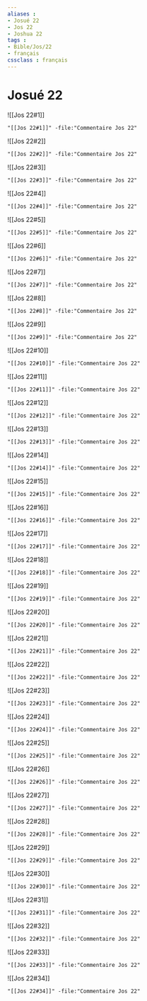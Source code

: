 ```yaml
---
aliases : 
- Josué 22
- Jos 22
- Joshua 22
tags : 
- Bible/Jos/22
- français
cssclass : français
---
```


# Josué 22

![[Jos 22#1]]

```query
"[[Jos 22#1]]" -file:"Commentaire Jos 22"
```

![[Jos 22#2]]

```query
"[[Jos 22#2]]" -file:"Commentaire Jos 22"
```

![[Jos 22#3]]

```query
"[[Jos 22#3]]" -file:"Commentaire Jos 22"
```

![[Jos 22#4]]

```query
"[[Jos 22#4]]" -file:"Commentaire Jos 22"
```

![[Jos 22#5]]

```query
"[[Jos 22#5]]" -file:"Commentaire Jos 22"
```

![[Jos 22#6]]

```query
"[[Jos 22#6]]" -file:"Commentaire Jos 22"
```

![[Jos 22#7]]

```query
"[[Jos 22#7]]" -file:"Commentaire Jos 22"
```

![[Jos 22#8]]

```query
"[[Jos 22#8]]" -file:"Commentaire Jos 22"
```

![[Jos 22#9]]

```query
"[[Jos 22#9]]" -file:"Commentaire Jos 22"
```

![[Jos 22#10]]

```query
"[[Jos 22#10]]" -file:"Commentaire Jos 22"
```

![[Jos 22#11]]

```query
"[[Jos 22#11]]" -file:"Commentaire Jos 22"
```

![[Jos 22#12]]

```query
"[[Jos 22#12]]" -file:"Commentaire Jos 22"
```

![[Jos 22#13]]

```query
"[[Jos 22#13]]" -file:"Commentaire Jos 22"
```

![[Jos 22#14]]

```query
"[[Jos 22#14]]" -file:"Commentaire Jos 22"
```

![[Jos 22#15]]

```query
"[[Jos 22#15]]" -file:"Commentaire Jos 22"
```

![[Jos 22#16]]

```query
"[[Jos 22#16]]" -file:"Commentaire Jos 22"
```

![[Jos 22#17]]

```query
"[[Jos 22#17]]" -file:"Commentaire Jos 22"
```

![[Jos 22#18]]

```query
"[[Jos 22#18]]" -file:"Commentaire Jos 22"
```

![[Jos 22#19]]

```query
"[[Jos 22#19]]" -file:"Commentaire Jos 22"
```

![[Jos 22#20]]

```query
"[[Jos 22#20]]" -file:"Commentaire Jos 22"
```

![[Jos 22#21]]

```query
"[[Jos 22#21]]" -file:"Commentaire Jos 22"
```

![[Jos 22#22]]

```query
"[[Jos 22#22]]" -file:"Commentaire Jos 22"
```

![[Jos 22#23]]

```query
"[[Jos 22#23]]" -file:"Commentaire Jos 22"
```

![[Jos 22#24]]

```query
"[[Jos 22#24]]" -file:"Commentaire Jos 22"
```

![[Jos 22#25]]

```query
"[[Jos 22#25]]" -file:"Commentaire Jos 22"
```

![[Jos 22#26]]

```query
"[[Jos 22#26]]" -file:"Commentaire Jos 22"
```

![[Jos 22#27]]

```query
"[[Jos 22#27]]" -file:"Commentaire Jos 22"
```

![[Jos 22#28]]

```query
"[[Jos 22#28]]" -file:"Commentaire Jos 22"
```

![[Jos 22#29]]

```query
"[[Jos 22#29]]" -file:"Commentaire Jos 22"
```

![[Jos 22#30]]

```query
"[[Jos 22#30]]" -file:"Commentaire Jos 22"
```

![[Jos 22#31]]

```query
"[[Jos 22#31]]" -file:"Commentaire Jos 22"
```

![[Jos 22#32]]

```query
"[[Jos 22#32]]" -file:"Commentaire Jos 22"
```

![[Jos 22#33]]

```query
"[[Jos 22#33]]" -file:"Commentaire Jos 22"
```

![[Jos 22#34]]

```query
"[[Jos 22#34]]" -file:"Commentaire Jos 22"
```

